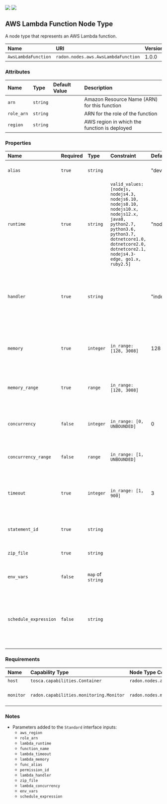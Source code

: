 ![](https://img.shields.io/badge/Status:-RELEASED-green)
![](https://img.shields.io/badge/%20-DEPLOYABLE-blueviolet)

## AWS Lambda Function Node Type

A node type that represents an AWS Lambda function.

| Name | URI | Version | Derived From |
|:---- |:--- |:------- |:------------ |
| `AwsLambdaFunction` | `radon.nodes.aws.AwsLambdaFunction` | 1.0.0 | `radon.nodes.abstract.Function` |

### Attributes

| Name | Type | Default Value | Description |
|:---- |:---- |:------------- |:----------- |
| `arn` | `string` |   | Amazon Resource Name (ARN) for this function |
| `role_arn` | `string` |   | ARN for the role of the function |
| `region` | `string` |   | AWS region in which the function is deployed |

### Properties

| Name | Required | Type | Constraint | Default Value | Description |
|:---- |:-------- |:---- |:---------- |:------------- |:----------- |
| `alias` | `true` | `string` |   | "dev" | Lambda function's alias |
| `runtime` | `true` | `string` | `valid_values: [nodejs, nodejs4.3, nodejs6.10, nodejs8.10, nodejs10.x, nodejs12.x, java8, python2.7, python3.6, python3.7, dotnetcore1.0, dotnetcore2.0, dotnetcore2.1, nodejs4.3-edge, go1.x, ruby2.5]` | "nodejs" | The identifier of the function's runtime |
| `handler` | `true` | `string` |   | "index.handler" | The name of the method within your code that Lambda calls to execute your function |
| `memory` | `true` | `integer` | `in_range: [128, 3008]` | 128 | The amount of memory in megabytes that your function has access to |
| `memory_range` | `true` | `range` | `in_range: [128, 3008]` |   | Range of function memory in MB to search |
| `concurrency` | `false` | `integer` | `in_range: [0, UNBOUNDED]` | 0 | The amount of concurrency that your function has access to |
| `concurrency_range` | `false` | `range` | `in_range: [1, UNBOUNDED]` |   | Range of function concurrency to search |
| `timeout` | `true` | `integer` | `in_range: [1, 900]` | 3 | The amount of time that Lambda allows a function to run before stopping it |
| `statement_id` | `true` | `string` |   |   | Lambda policy statement identifier |
| `zip_file` | `true` | `string` |   |   | Path to a function zip file |
| `env_vars` | `false` | `map` of `string` |   |   | The environment variables of the function |
| `schedule_expression` | `false` | `string` |   |   | A cron or rate expression to define a CloudWatch rule for cheduled triggering of the function |

### Requirements

| Name | Capability Type | Node Type Constraint | Relationship Type | Occurrences |
|:---- |:--------------- |:-------------------- |:----------------- |:------------|
| `host` | `tosca.capabilities.Container` | `radon.nodes.aws.AwsPlatform` | `tosca.relationships.HostedOn` | [1, 1] |
| `monitor` | `radon.capabilities.monitoring.Monitor` | `radon.nodes.monitoring.PushGateway` | `radon.relationships.monitoring.AWSIsMonitoredBy` | [ 0, UNBOUNDED ] |

### Notes

* Parameters added to the `Standard` interface inputs:
    * `aws_region`
    * `role_arn`
    * `lambda_runtime`
    * `function_name`
    * `lambda_timeout`
    * `lambda_memory`
    * `func_alias`
    * `permission_id`
    * `lambda_handler`
    * `zip_file`
    * `lambda_concurrency`
    * `env_vars`
    * `schedule_expression`
